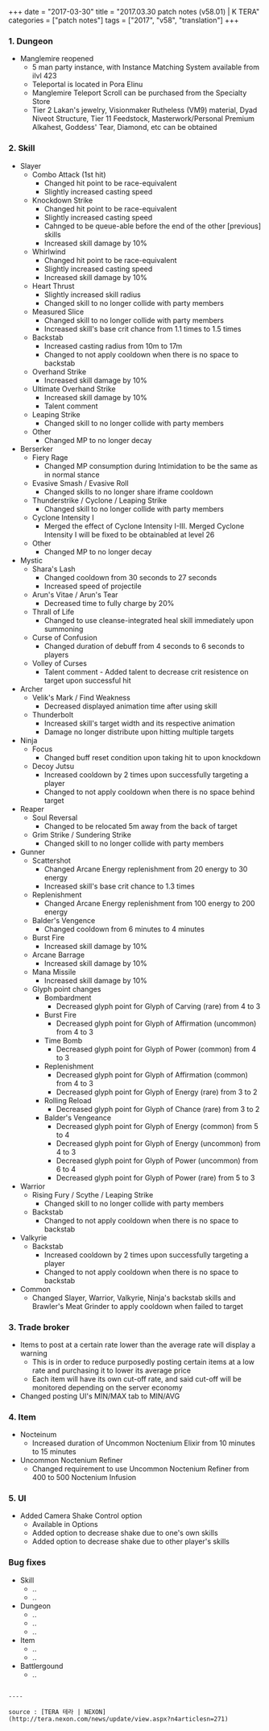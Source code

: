 +++
date = "2017-03-30"
title = "2017.03.30 patch notes (v58.01) | K TERA"
categories = ["patch notes"]
tags = ["2017", "v58", "translation"]
+++

### 1. Dungeon
- Manglemire reopened
  - 5 man party instance, with Instance Matching System available from ilvl 423
  - Teleportal is located in Pora Elinu
  - Manglemire Teleport Scroll can be purchased from the Specialty Store
  - Tier 2 Lakan's jewelry, Visionmaker Rutheless (VM9) material, Dyad Niveot Structure, Tier 11 Feedstock, Masterwork/Personal Premium Alkahest, Goddess' Tear, Diamond, etc can be obtained

### 2. Skill
- Slayer
  - Combo Attack (1st hit)
    - Changed hit point to be race-equivalent
    - Slightly increased casting speed
  - Knockdown Strike
    - Changed hit point to be race-equivalent
    - Slightly increased casting speed
    - Cahnged to be queue-able before the end of the other [previous] skills
    - Increased skill damage by 10%
  - Whirlwind
    - Changed hit point to be race-equivalent
    - Slightly increased casting speed
    - Increased skill damage by 10%
  - Heart Thrust
    - Slightly increased skill radius
    - Changed skill to no longer collide with party members
  - Measured Slice
    - Changed skill to no longer collide with party members
    - Increased skill's base crit chance from 1.1 times to 1.5 times
  - Backstab
    - Increased casting radius from 10m to 17m
    - Changed to not apply cooldown when there is no space to backstab
  - Overhand Strike
    - Increased skill damage by 10%
  - Ultimate Overhand Strike
    - Increased skill damage by 10%
    - Talent comment
  - Leaping Strike
    - Changed skill to no longer collide with party members
  - Other
    - Changed MP to no longer decay
- Berserker
  - Fiery Rage
    - Changed MP consumption during Intimidation to be the same as in normal stance
  - Evasive Smash / Evasive Roll
    - Changed skills to no longer share iframe cooldown
  - Thunderstrike / Cyclone / Leaping Strike
    - Changed skill to no longer collide with party members
  - Cyclone Intensity I
    - Merged the effect of Cyclone Intensity I-III. Merged Cyclone Intensity I will be fixed to be obtainabled at level 26
  - Other
    - Changed MP to no longer decay
- Mystic
  - Shara's Lash
    - Changed cooldown from 30 seconds to 27 seconds
    - Increased speed of projectile
  - Arun's Vitae / Arun's Tear
    - Decreased time to fully charge by 20%
  - Thrall of Life
    - Changed to use cleanse-integrated heal skill immediately upon summoning
  - Curse of Confusion
    - Changed duration of debuff from 4 seconds to 6 seconds to players
  - Volley of Curses
    - Talent comment - Added talent to decrease crit resistence on target upon successful hit
- Archer
  - Velik's Mark / Find Weakness
    - Decreased displayed animation time after using skill
  - Thunderbolt
    - Increased skill's target width and its respective animation
    - Damage no longer distribute upon hitting multiple targets
- Ninja
  - Focus
    - Changed buff reset condition upon taking hit to upon knockdown
  - Decoy Jutsu
    - Increased cooldown by 2 times upon successfully targeting a player
    - Changed to not apply cooldown when there is no space behind target
- Reaper
  - Soul Reversal
    - Changed to be relocated 5m away from the back of target
  - Grim Strike / Sundering Strike
    - Changed skill to no longer collide with party members
- Gunner
  - Scattershot
    - Changed Arcane Energy replenishment from 20 energy to 30 energy
    - Increased skill's base crit chance to 1.3 times
  - Replenishment
    - Changed Arcane Energy replenishment from 100 energy to 200 energy
  - Balder's Vengence
    - Changed cooldown from 6 minutes to 4 minutes
  - Burst Fire
    - Increased skill damage by 10%
  - Arcane Barrage
    - Increased skill damage by 10%
  - Mana Missile
    - Increased skill damage by 10%
  - Glyph point changes
    - Bombardment
      - Decreased glyph point for Glyph of Carving (rare) from 4 to 3
    - Burst Fire
      - Decreased glyph point for Glyph of Affirmation (uncommon) from 4 to 3
    - Time Bomb
      - Decreased glyph point for Glyph of Power (common) from 4 to 3
    - Replenishment
      - Decreased glyph point for Glyph of Affirmation (common) from 4 to 3
      - Decreased glyph point for Glyph of Energy (rare) from 3 to 2
    - Rolling Reload
      - Decreased glyph point for Glyph of Chance (rare) from 3 to 2
    - Balder's Vengeance
      - Decreased glyph point for Glyph of Energy (common) from 5 to 4
      - Decreased glyph point for Glyph of Energy (uncommon) from 4 to 3
      - Decreased glyph point for Glyph of Power (uncommon) from 6 to 4
      - Decreased glyph point for Glyph of Power (rare) from 5 to 3
- Warrior
  - Rising Fury / Scythe / Leaping Strike
    - Changed skill to no longer collide with party members
  - Backstab
    - Changed to not apply cooldown when there is no space to backstab
- Valkyrie
  - Backstab
    - Increased cooldown by 2 times upon successfully targeting a player
    - Changed to not apply cooldown when there is no space to backstab
- Common
  - Changed Slayer, Warrior, Valkyrie, Ninja's backstab skills and Brawler's Meat Grinder to apply cooldown when failed to target

### 3. Trade broker
- Items to post at a certain rate lower than the average rate will display a warning
  - This is in order to reduce purposedly posting certain items at a low rate and purchasing it to lower its average price
  - Each item will have its own cut-off rate, and said cut-off will be monitored depending on the server economy
- Changed posting UI's MIN/MAX tab to MIN/AVG

### 4. Item
- Nocteinum
  - Increased duration of Uncommon Noctenium Elixir from 10 minutes to 15 minutes
- Uncommon Noctenium Refiner
  - Changed requirement to use Uncommon Noctenium Refiner from 400 to 500 Noctenium Infusion

### 5. UI
- Added Camera Shake Control option
  - Available in Options
  - Added option to decrease shake due to one's own skills
  - Added option to decrease shake due to other player's skills

### Bug fixes
- Skill
  - ..
  - ..
- Dungeon
  - ..
  - ..
  - ..
- Item
  - ..
  - ..
- Battlergound
  - ..
```

----

source : [TERA 테라 | NEXON](http://tera.nexon.com/news/update/view.aspx?n4articlesn=271)
